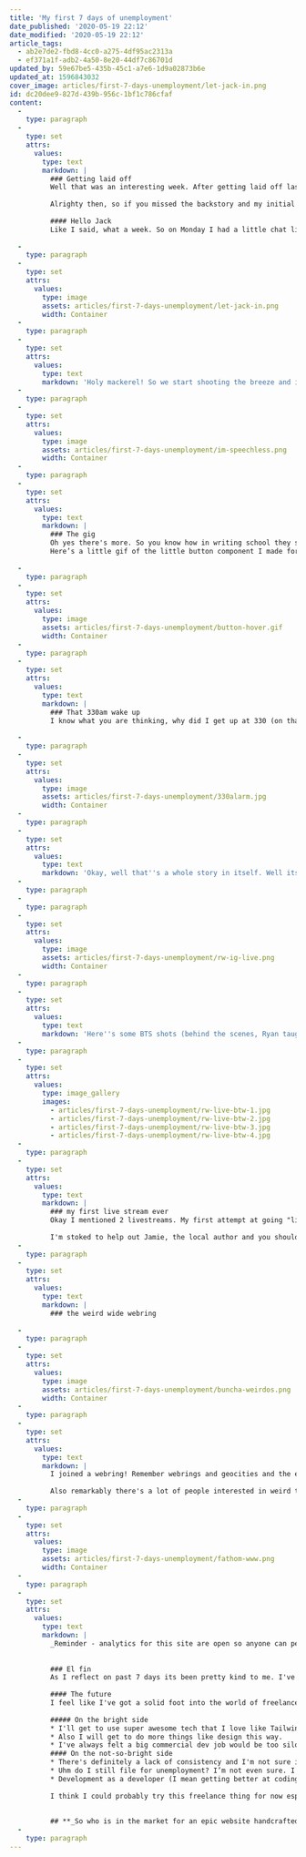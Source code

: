 ```yaml
---
title: 'My first 7 days of unemployment'
date_published: '2020-05-19 22:12'
date_modified: '2020-05-19 22:12'
article_tags:
  - ab2e7de2-fbd8-4cc0-a275-4df95ac2313a
  - ef371a1f-adb2-4a50-8e20-44df7c86701d
updated_by: 59e67be5-435b-45c1-a7e6-1d9a02873b6e
updated_at: 1596843032
cover_image: articles/first-7-days-unemployment/let-jack-in.png
id: dc20dee9-827d-439b-956c-1bf1c786cfaf
content:
  -
    type: paragraph
  -
    type: set
    attrs:
      values:
        type: text
        markdown: |
          ### Getting laid off
          Well that was an interesting week. After getting laid off last Wednesday it's been an interesting ride that included meeting my internet hero, getting up 330am one day, joining the weird wide web, and 2 live streams over Instagram. Sound intriguing? Read on my friend, read on.
          
          Alrighty then, so if you missed the backstory and my initial feelings (theres that f word again) and thoughts after getting laid off, hit [this link](/posts/2020/05/day-1-unemployment/) to read some words by yours truly. Okay, now back to now.
          
          #### Hello Jack
          Like I said, what a week. So on Monday I had a little chat lined up with Braden who runs [Romega Digital](https://romegadigital.com/); a dev shop that needed some development help in Vue and Tailwind. Perfect! Because I basically like Tailwind more than milk and cereal (which I can't live without) I jumped at the chance to talk to him. So we got to chatting. I explained a tale about Laracon last year... Basically I almost went even though I'm a front-end developer because I wanted to witness [Jack McDade](https://jackmcdade.com/)'s super epic full vaporwave design makeover (see it preserved [here](http://2019.laracon.us/)). That started an avalanche of compliments about how Jack inspires me with his designs, writing prowess, online quirkiness, business philosophies and product (yada yada yada, yeah he's my hero). So Braden "hold on a second" ... I hold on, not sure what's going on and then BOOM 💥 💥 I fall out my chair when I see this:
          
  -
    type: paragraph
  -
    type: set
    attrs:
      values:
        type: image
        assets: articles/first-7-days-unemployment/let-jack-in.png
        width: Container
  -
    type: paragraph
  -
    type: set
    attrs:
      values:
        type: text
        markdown: 'Holy mackerel! So we start shooting the breeze and its incredible. And by that I mean I sit there completely speechless and stunned while Braden and Jack catch up. What. A. Monday. It probably goes without saying but big shout out to Jack for being extra rad and joining us!'
  -
    type: paragraph
  -
    type: set
    attrs:
      values:
        type: image
        assets: articles/first-7-days-unemployment/im-speechless.png
        width: Container
  -
    type: paragraph
  -
    type: set
    attrs:
      values:
        type: text
        markdown: |
          ### The gig
          Oh yes there's more. So you know how in writing school they say save the best thing for last? (Full disclosure I didn't go to writing school but I can only imagine some wily professor in a twead jacket saying such a thing because all the books I've ever read get better as you go.) Well I just did the opposite of that. Meeting Jack was my highlight of my week nay-month-nay-year? Almost makes losing all my income worth it. Almost! Anyways I digress... so I'm building some stuff in Tailwind and Vue.js for Braden as a freelance developer and that's pretty cool. Woohoo income! Woohoo freelance developer life!
          Here’s a little gif of the little button component I made for this project I’m working on aka my first freelance work: 
          
  -
    type: paragraph
  -
    type: set
    attrs:
      values:
        type: image
        assets: articles/first-7-days-unemployment/button-hover.gif
        width: Container
  -
    type: paragraph
  -
    type: set
    attrs:
      values:
        type: text
        markdown: |
          ### That 330am wake up
          I know what you are thinking, why did I get up at 330 (on that Monday)?
          
  -
    type: paragraph
  -
    type: set
    attrs:
      values:
        type: image
        assets: articles/first-7-days-unemployment/330alarm.jpg
        width: Container
  -
    type: paragraph
  -
    type: set
    attrs:
      values:
        type: text
        markdown: 'Okay, well that''s a whole story in itself. Well its a short story (editor note: not so short). Basically I went sunrise Mountain chasing. For those that don’t know I founded and run this little company called [Rainier Watch](https://rainierwatch.com). The whole idea is to share when Mount Rainier is out in our area because it''s the best thing since soft butter. Oh and I design and sell epic apparel. For some reason I decided I would spend my first Monday after getting laid off chasing the sunrise and live streaming it to the RW followers on the gram. I definitely picked the wrong time of year to do this thing though because sunrise is between 5 and 530 am. And I was driving an hour south to get a closer view. Well we did the darned thing ([Ryan](https://instagram.com/rivryan_photography), a rocking local photographer met up with me). So yeah we found a top secret local spot and did some Rainier watching at 5am-ish when the sun rose. It was grand but holy cow it was early. [Watch the replay on IG TV here](https://www.instagram.com/tv/CAVInJ7jsnQ/)'
  -
    type: paragraph
  -
    type: paragraph
  -
    type: set
    attrs:
      values:
        type: image
        assets: articles/first-7-days-unemployment/rw-ig-live.png
        width: Container
  -
    type: paragraph
  -
    type: set
    attrs:
      values:
        type: text
        markdown: 'Here''s some BTS shots (behind the scenes, Ryan taught me a hip new phrase):'
  -
    type: paragraph
  -
    type: set
    attrs:
      values:
        type: image_gallery
        images:
          - articles/first-7-days-unemployment/rw-live-btw-1.jpg
          - articles/first-7-days-unemployment/rw-live-btw-2.jpg
          - articles/first-7-days-unemployment/rw-live-btw-3.jpg
          - articles/first-7-days-unemployment/rw-live-btw-4.jpg
  -
    type: paragraph
  -
    type: set
    attrs:
      values:
        type: text
        markdown: |
          ### my first live stream ever
          Okay I mentioned 2 livestreams. My first attempt at going "live" was last Thursday and I was quite nervous. Via RW, I'd been talking with a local author who wrote a book about a woman who wants to be the first woman to summit Rainier and she had sent me some signed copies to give away. So I decided to do a live unboxing of the boxes! What could go wrong?! Besides the first stream not uploaded/saved and me sitting in a pool of water it was a success! And because I didn't upload or save it correctly no one will ever know. So I filmed another take and you can see it [here](https://www.instagram.com/tv/CAMOKT3AAd4/).
          
          I'm stoked to help out Jamie, the local author and you should definitely check out her [website](https://jamiemcgillen.com/) and book!
  -
    type: paragraph
  -
    type: set
    attrs:
      values:
        type: text
        markdown: |
          ### the weird wide webring
          
  -
    type: paragraph
  -
    type: set
    attrs:
      values:
        type: image
        assets: articles/first-7-days-unemployment/buncha-weirdos.png
        width: Container
  -
    type: paragraph
  -
    type: set
    attrs:
      values:
        type: text
        markdown: |
          I joined a webring! Remember webrings and geocities and the early days of the Internet in the 90s? Yeah me neither. But Jack swears they were a thing and so he started a webring to keep the web weird. When I saw it Monday (before actually meeting him), I joined up! Gotta keep things weird! Check out the whole ring [here](https://weirdwidewebring.net/)
          
          Also remarkably there's a lot of people interested in weird things it would appear. Here's my web traffic:
  -
    type: paragraph
  -
    type: set
    attrs:
      values:
        type: image
        assets: articles/first-7-days-unemployment/fathom-www.png
        width: Container
  -
    type: paragraph
  -
    type: set
    attrs:
      values:
        type: text
        markdown: |
          _Reminder - analytics for this site are open so anyone can peruse. [Smash this](/analytics) to view:_
          
          
          ### El fin
          As I reflect on past 7 days its been pretty kind to me. I've got a number of leads out there and I've been utterly humbled by the about of people who have reached out and offered condolences and/or help. You all are amazing and I thank you! My leads are plentiful and its almost overwhelming to try and stay current with answering emails,  LinkedIn messages, and text messages. 😚😚
          
          #### The future
          I feel like I've got a solid foot into the world of freelance development which has many advantages and disadvantages.
          
          ##### On the bright side
          * I'll get to use super awesome tech that I love like Tailwind CSS and Vue.js and work my own schedule.
          * Also I will get to do more things like design this way.
          * I've always felt a big commercial dev job would be too silo’ed for me and might stiffle my creativity.
          #### On the not-so-bright side
          * There's definitely a lack of consistency and I'm not sure if it's what I want to do with my life.
          * Uhm do I still file for unemployment? I’m not even sure. I must research further. 📚
          * Development as a developer (I mean getting better at coding) might come slower. Sidenote on that is I've never been sure coding is what I want 100% because I enjoy design, product and strategy as well).
          
          I think I could probably try this freelance thing for now especially with our puppy (br#eaking news!) coming next month and see how it plays out.
          
          
          ## **_So who is in the market for an epic website handcrafted with lots of tender love, and care?_**
  -
    type: paragraph
---
```

